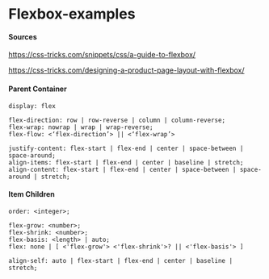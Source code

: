Flexbox-examples
================

#### Sources
https://css-tricks.com/snippets/css/a-guide-to-flexbox/

https://css-tricks.com/designing-a-product-page-layout-with-flexbox/


#### Parent Container
```
display: flex

flex-direction: row | row-reverse | column | column-reverse;
flex-wrap: nowrap | wrap | wrap-reverse;
flex-flow: <‘flex-direction’> || <‘flex-wrap’>

justify-content: flex-start | flex-end | center | space-between | space-around;
align-items: flex-start | flex-end | center | baseline | stretch;
align-content: flex-start | flex-end | center | space-between | space-around | stretch;
```
#### Item Children
```
order: <integer>;

flex-grow: <number>;
flex-shrink: <number>;
flex-basis: <length> | auto;
flex: none | [ <'flex-grow'> <'flex-shrink'>? || <'flex-basis'> ]

align-self: auto | flex-start | flex-end | center | baseline | stretch;
```